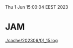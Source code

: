 Thu  1 Jun 15:00:04 EEST 2023
# JAM
<a href='./cache/202306/01_15.log'>./cache/202306/01_15.log</a>

